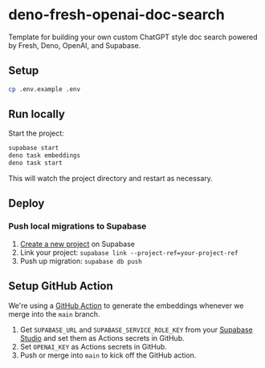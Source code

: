 # deno-fresh-openai-doc-search

Template for building your own custom ChatGPT style doc search powered by Fresh,
Deno, OpenAI, and Supabase.

## Setup

```bash
cp .env.example .env
```

## Run locally

Start the project:

```bash
supabase start
deno task embeddings
deno task start
```

This will watch the project directory and restart as necessary.

## Deploy

### Push local migrations to Supabase

1. [Create a new project](https://app.supabase.com/projects) on Supabase
2. Link your project: `supabase link --project-ref=your-project-ref`
3. Push up migration: `supabase db push`

## Setup GitHub Action

We're using a [GitHub Action](./.github/workflows/generate-embeddings.yaml) to
generate the embeddings whenever we merge into the `main` branch.

1. Get `SUPABASE_URL` and `SUPABASE_SERVICE_ROLE_KEY` from your
   [Supabase Studio](https://app.supabase.com/project/_/settings/api) and set
   them as Actions secrets in GitHub.
2. Set `OPENAI_KEY` as Actions secrets in GitHub.
3. Push or merge into `main` to kick off the GitHub action.
